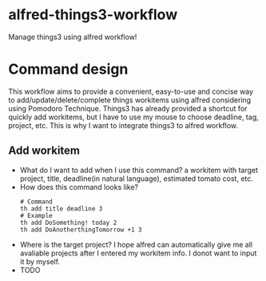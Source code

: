 # alfred-things3-workflow
Manage things3 using alfred workflow!

# Command design
This workflow aims to provide a convenient, easy-to-use and concise way to add/update/delete/complete things workitems using alfred considering using Pomodoro Technique. Things3 has already provided a shortcut for quickly add workitems, but I have to use my mouse to choose deadline, tag, project, etc. This is why I want to integrate things3 to alfred workflow.
## Add workitem

- What do I want to add when I use this command?
  a workitem with target project, title, deadline(in natural language), estimated tomato cost, etc.
- How does this command looks like?
  ```shell
  # Command
  th add title deadline 3
  # Example
  th add DoSomething! today 2
  th add DoAnotherthingTomorrow +1 3
  ``` 
- Where is the target project?
  I hope alfred can automatically give me all avaliable projects after I entered my workitem info. I donot want to input it by myself.
- TODO